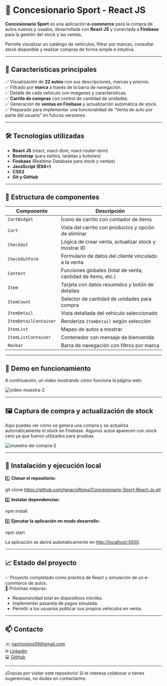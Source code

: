 # 🚗 Concesionario Sport - React JS

**Concesionario Sport** es una aplicación **e-commerce** para la compra de autos nuevos y usados, desarrollada con **React JS** y conectada a **Firebase** para la gestión del stock y las ventas.

Permite visualizar un catálogo de vehículos, filtrar por marcas, consultar stock disponible y realizar compras de forma simple e intuitiva.

---

## 🌟 Características principales

✅ Visualización de **22 autos** con sus descripciones, marcas y precios.  
✅ Filtrado por **marca** a través de la barra de navegación.  
✅ Detalle de cada vehículo con imágenes y características.  
✅ **Carrito de compras** con control de cantidad de unidades.  
✅ Generación de **ventas en Firebase** y actualización automática de stock.  
✅ Preparado para implementar una funcionalidad de “Venta de auto por parte del usuario” en futuras versiones.  

---

## 🛠️ Tecnologías utilizadas

- **React JS** (react, react-dom, react-router-dom)
- **Bootstrap** (para estilos, tarjetas y botones)
- **Firebase** (Realtime Database para stock y ventas)
- **JavaScript (ES6+)**
- **CSS3**
- **Git y GitHub**

---

## 📂 Estructura de componentes

| **Componente** | **Descripción** |
| --- | --- |
| `CartWidget` | Ícono de carrito con contador de ítems |
| `Cart` | Vista del carrito con productos y opción de eliminar |
| `CheckOut` | Lógica de crear venta, actualizar stock y mostrar ID |
| `CheckOutForm` | Formulario de datos del cliente vinculado a la venta |
| `Context` | Funciones globales (total de venta, cantidad de ítems, etc.) |
| `Item` | Tarjeta con datos resumidos y botón de detalles |
| `ItemCount` | Selector de cantidad de unidades para compra |
| `ItemDetail` | Vista detallada del vehículo seleccionado |
| `ItemDetailContainer` | Renderiza `ItemDetail` según selección |
| `ItemList` | Mapeo de autos a mostrar |
| `ItemListContainer` | Contenedor con mensaje de bienvenida |
| `Navbar` | Barra de navegación con filtros por marca |

---

## 🎥 Demo en funcionamiento

A continuación, un video mostrando cómo funciona la página web:

![video-muestra-2](https://github.com/IgnacioRojos/preEntrega-2-Rojos/assets/99892732/e0f9b930-05e3-4771-84a1-30181a8f2fcd)

---

## 🖼️ Captura de compra y actualización de stock

Aquí puedes ver cómo se genera una compra y se actualiza automáticamente el stock en Firebase. Algunos autos aparecen con stock cero ya que fueron utilizados para pruebas.

![muestra-de-compra-2](https://github.com/IgnacioRojos/preEntrega-2-Rojos/assets/99892732/f9cd20fe-bac7-47d3-bde8-4b0ded97ba5b)

---

## 🚀 Instalación y ejecución local

1️⃣ **Clonar el repositorio:**

git clone https://github.com/IgnacioRojos/Concesionario-Sport-React-Js.git

2️⃣ **Instalar dependencias:**

npm install


3️⃣ **Ejecutar la aplicación en modo desarrollo:**

npm start


La aplicación se abrirá automáticamente en [http://localhost:3000](http://localhost:3000).

---

## 📈 Estado del proyecto

✅ Proyecto completado como práctica de React y simulación de un e-commerce de autos.  
🚀 Próximas mejoras:
- Responsividad total en dispositivos móviles.
- Implementar pasarela de pagos simulada.
- Permitir a los usuarios publicar sus propios vehículos en venta.

---

## 📫 Contacto

✉️ [nachorojos99@gmail.com](mailto:nachorojos99@gmail.com)  
🌐 [LinkedIn](https://www.linkedin.com/in/ignaciorojos)  
💻 [GitHub](https://github.com/IgnacioRojos)

---

¡Gracias por visitar este repositorio! Si te interesa colaborar o tienes sugerencias, no dudes en contactarme.


